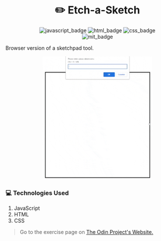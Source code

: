<div align="center">

<h1>✏️ Etch-a-Sketch </h1>

</div>

<div align="center">

<img alt="javascript_badge" src="https://img.shields.io/badge/JavaScript-F7DF1E?style=for-the-badge&logo=javascript&logoColor=black"> 
<img alt="html_badge" src="https://img.shields.io/badge/HTML5-E34F26?style=for-the-badge&logo=html5&logoColor=white"> 
<img alt="css_badge" src="https://img.shields.io/badge/CSS3-1572B6?style=for-the-badge&logo=css3&logoColor=white"> 

</div>


<div align="center">

<img alt="mit_badge" src="https://img.shields.io/badge/license-MIT-blue"> 

</div>



Browser version of a sketchpad tool.

<div align="center">

<img alt="Gif showing a demonstration of Etch-a-Sketch" src="demos/demo01.gif" style="width: 300px; height: auto;"> 

</div>

### :computer: Technologies Used

1. JavaScript
2. HTML
3. CSS

> Go to the exercise page on [The Odin Project's Website.](https://www.theodinproject.com/lessons/foundations-etch-a-sketch)



